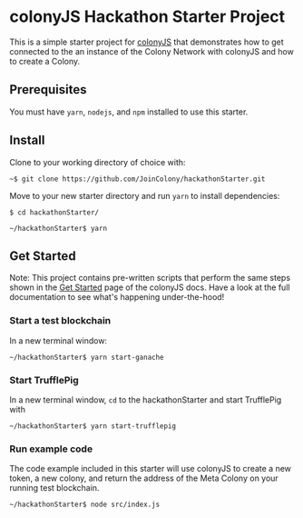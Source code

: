 # colonyJS Hackathon Starter Project

This is a simple starter project for [colonyJS](https://github.com/JoinColony/colonyJS) that demonstrates how to get connected to the an instance of the Colony Network with colonyJS and how to create a Colony.

## Prerequisites
You must have `yarn`, `nodejs`, and `npm` installed to use this starter.

## Install
Clone to your working directory of choice with:
```
~$ git clone https://github.com/JoinColony/hackathonStarter.git
```

Move to your new starter directory and run `yarn` to install dependencies:
```
$ cd hackathonStarter/

~/hackathonStarter$ yarn
```

## Get Started
Note: This project contains pre-written scripts that perform the same steps shown in the [Get Started](https://joincolony.github.io/colonyjs/docs-get-started/) page of the colonyJS docs. Have a look at the full documentation to see what's happening under-the-hood!

### Start a test blockchain
In a new terminal window:
```
~/hackathonStarter$ yarn start-ganache
```

### Start TrufflePig
In a new terminal window, `cd` to the hackathonStarter and start TrufflePig with
```
~/hackathonStarter$ yarn start-trufflepig
```

### Run example code
The code example included in this starter will use colonyJS to create a new token, a new colony, and return the address of the Meta Colony on your running test blockchain.
```
~/hackathonStarter$ node src/index.js
```
